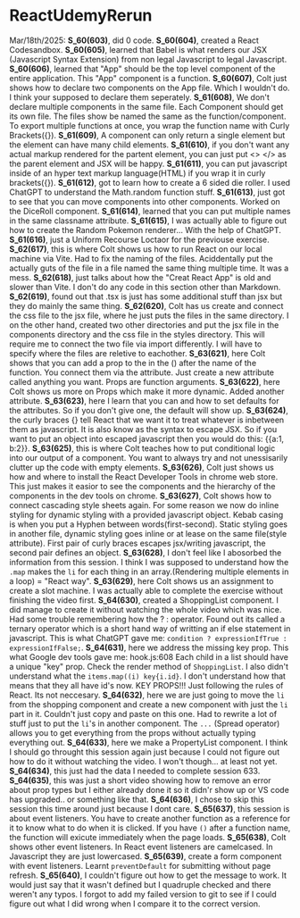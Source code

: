 # ReactUdemyRerun
Mar/18th/2025:
    **S_60(603)**, did 0 code.
    **S_60(604)**, created a React Codesandbox.
    **S_60(605)**, learned that Babel is what renders our JSX (Javascript Syntax Extension) from non legal Javascript to legal Javascript.
    **S_60(606)**, learned that "App" should be the top level component of the entire application. This "App" component is a function.
    **S_60(607)**, Colt just shows how to declare two components on the App file. Which I wouldn't do. I think your supposed to declare them seperately.
    **S_61(608)**, We don't declare multiple components in the same file. Each Component should get its own file. The files show be named the same as the function/component. To export multiple functions at once, you wrap the function name with Curly Brackets({}).
    **S_61(609)**, A component can only return a single element but the element can have many child elements.
    **S_61(610)**, if you don't want any actual markup rendered for the partent element, you can just put <> </> as the parent element and JSX will be happy.
    **S_61(611)**, you can put javascript inside of an hyper text markup language(HTML) if you wrap it in curly brackets({}).
    **S_61(612)**, got to learn how to create a 6 sided die roller. I used ChatGPT to understand the Math.random function stuff.
    **S_61(613)**, just got to see that you can move components into other components. Worked on the DiceRoll component.
    **S_61(614)**, learned that you can put multiple names in the same classname attribute.
    **S_61(615)**, I was actually able to figure out how to create the Random Pokemon renderer... With the help of ChatGPT.
    **S_61(616)**, just a Uniform Recourse Loctaor for the previouse exercise.
    **S_62(617)**, this is where Colt shows us how to run React on our local machine via Vite. Had to fix the naming of the files. Aciddentally put the actually guts of the file in a file named the same thing multiple time. It was a mess.
    **S_62(618)**, just talks about how the "Creat React App" is old and slower than Vite.
    I don't do any code in this section other than Markdown.
    **S_62(619)**, found out that .tsx is just has some additional stuff than jsx but they do mainly the same thing.
    **S_62(620)**, Colt has us create and connect the css file to the jsx file, where he just puts the files in the same directory. I on the other hand, created two other directories and put the jsx file in the components directory and the css file in the styles directory. This will require me to connect the two file via import differently. I will have to specify where the files are reletive to eachother.
    **S_63(621)**, here Colt shows that you can add a prop to the in the () after the name of the function. You connect them via the attribute. Just create a new attribute called anything you want. Props are function arguments.
    **S_63(622)**, here Colt shows us more on Props which make it more dynamic. Added another attribute.
    **S_63(623)**, here I learn that you can and how to set defaults for the attributes.
    So if you don't give one, the default will show up.
    **S_63(624)**, the curly braces {} tell React that we want it to treat whatever is inbetween them as javascript. It is also know as the syntax to escape JSX. So if you want to put an object into escaped javascript then you would do this: 
    {{a:1, b:2}}.
    **S_63(625)**, this is where Colt teaches how to put conditional logic into our output of a component. You want to always try and not unessisarily clutter up the code with empty elements.
    **S_63(626)**, Colt just shows us how and where to install the React Developer Tools in chrome web store. This just makes it easior to see the components and the hierarchy of the components in the dev tools on chrome.
    **S_63(627)**, Colt shows how to connect cascading style sheets again. For some reason we now do inline styling for dynamic styling with a provided javascript object. Kebab casing is when you put a Hyphen between words(first-second).
    Static styling goes in another file, dynamic styling goes inline or at lease on the same file(style attribute). First pair of curly braces escapes jsx/writing javascript, the second pair defines an object.
    **S_63(628)**, I don't feel like I abosorbed the information from this session. I think I was supposed to understand how the `.map` makes the `li` for each thing in an array.(Rendering multiple elements in a loop) = "React way".
    **S_63(629)**, here Colt shows us an assignment to create a slot machine. I was actually able to complete the exercise without finishing the video first.
    **S_64(630)**, created a ShoppingList component. I did manage to create it without watching the whole video which was nice. Had some trouble remembering how the ? : operator. Found out its called a ternary operator which is a short hand way of writting an if else statement in javascript. This is what ChatGPT gave me:
    `condition ? expressionIfTrue : expressionIfFalse;`.
    **S_64(631)**, here we address the missing key prop. This what Google dev tools gave me: hook.js:608 Each child in a list should have a unique "key" prop.
Check the render method of `ShoppingList`. I also didn't understand what the `items.map((i) key{i.id}`. I don't understand how that means that they all have id's now. KEY PROPS!!! Just following the rules of React. Its not neccesary.
    **S_64(632)**, here we are just going to move the `li` from the shopping component and create a new component with just the `li` part in it. Couldn't just copy and paste on this one. Had to rewrite a lot of stuff just to put the `li`'s in another component. The `...` (Spread operator) allows you to get everything from the props without actually typing everything out.
    **S_64(633)**, here we make a PropertyList component. I think I should go throught this session again just because I could not figure out how to do it without watching the video. I won't though... at least not yet.
    **S_64(634)**, this just had the data I needed to complete session 633.
    **S_64(635)**, this was just a short video showing how to remove an error about prop types but I either already done it so it didn'r show up or VS code has upgraded.. or something like that.
    **S_64(636)**, I chose to skip this session this time around just because I dont care.
    **S_65(637)**, this session is about event listeners. You have to create another function as a reference for it to know what to do when it is clicked. If you have `()` after a function name, the function will exicute immediately when the page loads.
    **S_65(638)**, Colt shows other event listeners. In React event listeners are camelcased. In Javascript they are just lowercased.
    **S_65(639)**, create a form component with event listeners. Learnt `preventDefault` for submitting without page refresh.
    **S_65(640)**, I couldn't figure out how to get the message to work. It would just say that it wasn't defined but I quadruple checked and there weren't any typos. I forgot to add my failed version to git to see if I could figure out what I did wrong when I compare it to the correct version.